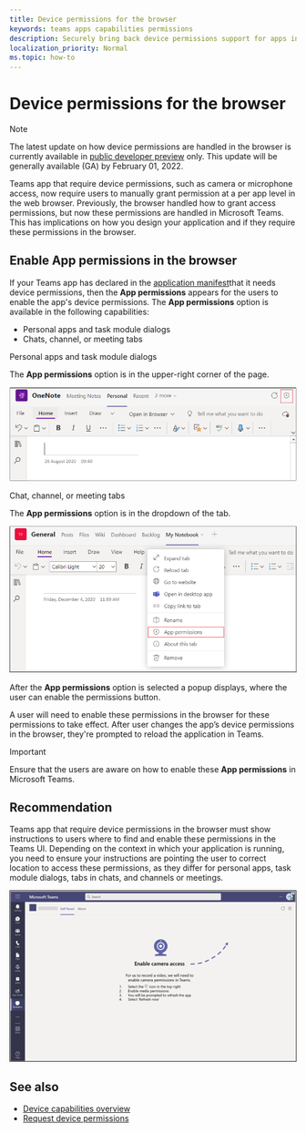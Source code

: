 ```yaml
---
title: Device permissions for the browser
keywords: teams apps capabilities permissions
description: Securely bring back device permissions support for apps in our web client
localization_priority: Normal
ms.topic: how-to
---
```


# Device permissions for the browser

> [!NOTE]
> The latest update on how device permissions are handled in the browser is currently available in [public developer preview](../../resources/dev-preview/developer-preview-intro.md) only. 
> This update will be generally available (GA) by February 01, 2022.


Teams app that require device permissions, such as camera or microphone access, now require users to manually grant permission at a per app level in the web browser. Previously, the browser handled how to grant access permissions, but now these permissions are handled in Microsoft Teams. This has implications on how you design your application and if they require these permissions in the browser.

## Enable App permissions in the browser
If your Teams app has declared in the [application manifest](native-device-permissions.md#specify-permissions)that it needs device permissions, then the **App permissions** appears for the users to enable the app's device permissions. The **App permissions** option is available in the following capabilities: 

* Personal apps and task module dialogs
* Chats, channel, or meeting tabs

Personal apps and task module dialogs

The **App permissions** option is in the upper-right corner of the page.


<img src="../../assets/images/tabs/apppermissions.png" alt="App permissions button" width="800"/>

Chat, channel, or meeting tabs

The **App permissions** option is in the dropdown of the tab.


![App permissions drop-down](../../assets/images/tabs/drop-downapppermissions.png)

After the **App permissions** option is selected a popup displays, where the user can enable the permissions button.

A user will need to enable these permissions in the browser for these permissions to take effect. After user changes the app’s device permissions in the browser, they're prompted to reload the application in Teams.

> [!IMPORTANT]
> Ensure that the users are aware on how to enable these **App permissions** in Microsoft Teams.

## Recommendation
Teams app that require device permissions in the browser must show instructions to users where to find and enable these permissions in the Teams UI. Depending on the context in which your application is running, you need to ensure your instructions are pointing the user to correct location to access these permissions, as they differ for personal apps, task module dialogs, tabs in chats, and channels or meetings.


<img src="../../assets/images/tabs/enable-access.png" alt="Enable camera access" width="800"/>

## See also

* [Device capabilities overview](device-capabilities-overview.md)
* [Request device permissions](native-device-permissions.md)

